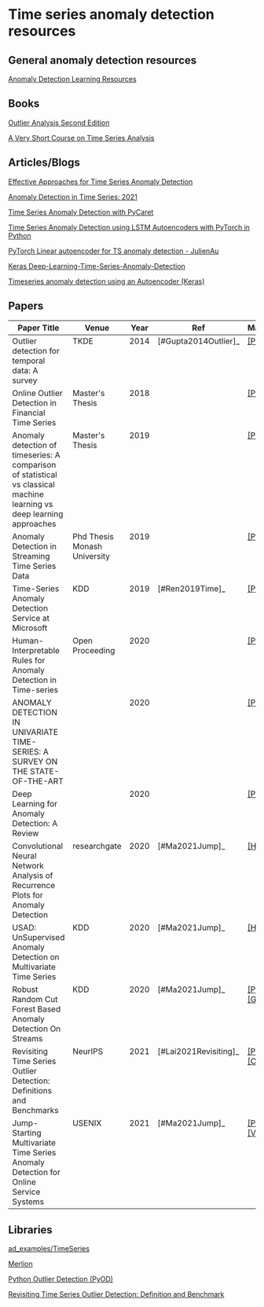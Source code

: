 # Time series anomaly detection resources

## General anomaly detection resources
[Anomaly Detection Learning Resources](https://github.com/yzhao062/anomaly-detection-resources)


## Books
[Outlier Analysis Second Edition](http://charuaggarwal.net/outlierbook.pdf)

[A Very Short Course on Time Series Analysis](https://bookdown.org/rdpeng/timeseriesbook/)


## Articles/Blogs
[Effective Approaches for Time Series Anomaly Detection](https://towardsdatascience.com/effective-approaches-for-time-series-anomaly-detection-9485b40077f1)

[Anomaly Detection in Time Series: 2021](https://neptune.ai/blog/anomaly-detection-in-time-series)

[Time Series Anomaly Detection with PyCaret](https://towardsdatascience.com/time-series-anomaly-detection-with-pycaret-706a6e2b2427)

[Time Series Anomaly Detection using LSTM Autoencoders with PyTorch in Python](https://curiousily.com/posts/time-series-anomaly-detection-using-lstm-autoencoder-with-pytorch-in-python/)

[PyTorch Linear autoencoder for TS anomaly detection - JulienAu](https://github.com/JulienAu/Anomaly_Detection_Tuto/blob/master/English_version.ipynb)

[Keras Deep-Learning-Time-Series-Anomaly-Detection](https://github.com/swlee23/deep-learning-time-series-anomaly-detection/blob/master/deep-ant-main.ipynb)

[Timeseries anomaly detection using an Autoencoder (Keras)](https://keras.io/examples/timeseries/timeseries_anomaly_detection/)

## Papers
<table>
  <thead valign="bottom">
    <tr><th>Paper Title</th><th>Venue</th><th>Year</th><th>Ref</th><th>Materials</th>  </tr>
  </thead>
  <tbody valign="top">
    <tr>
      <td>Outlier detection for temporal data: A survey</td>
      <td>TKDE</td>
      <td>2014</td>
      <td><a><span id="user-content-id11"><span id="user-content-id1"></span>[#Gupta2014Outlier]_</span></a></td>
      <td><a href="https://www.microsoft.com/en-us/research/wp-content/uploads/2014/01/gupta14_tkde.pdf" rel="nofollow">[PDF]</a></td>
    </tr>
    <tr>
      <td>Online Outlier Detection in Financial Time Series</td>
      <td>Master's Thesis</td>
      <td>2018</td>
      <td><a><span id="user-content-id13"><span id="user-content-id2"></span></span></a></td>
      <td><a href="https://www.diva-portal.org/smash/get/diva2:1206655/FULLTEXT01.pdf" rel="nofollow">[PDF]</a></td>
    </tr>
    <tr>
      <td>Anomaly detection of timeseries: A comparison of statistical vs classical machine learning vs deep learning approaches</td>
      <td>Master's Thesis</td>
      <td>2019</td>
      <td><a><span id="user-content-id13"><span id="user-content-id2"></span></span></a></td>
      <td><a href="http://www.ke.tu-darmstadt.de/bibtex/attachments/single/429" rel="nofollow">[PDF]</a></td>
    </tr>
    <tr>
      <td>Anomaly Detection in Streaming Time Series Data</td>
      <td>Phd Thesis Monash University</td>
      <td>2019</td>
      <td><a><span id="user-content-id13"><span id="user-content-id2"></span></span></a></td>
      <td><a href="https://bridges.monash.edu/articles/thesis/Anomaly_Detection_in_Streaming_Time_Series_Data/11302250/1" rel="nofollow">[PDF]</a></td>
    </tr>
    <tr>
      <td>Time-Series Anomaly Detection Service at Microsoft</td>
      <td>KDD</td>
      <td>2019</td>
      <td><a><span id="user-content-id15"><span id="user-content-id4"></span>[#Ren2019Time]_</span></a></td>
      <td><a href="https://arxiv.org/pdf/1906.03821.pdf" rel="nofollow">[PDF]</a></td>
    </tr>
    <tr>
      <td>Human-Interpretable Rules for Anomaly Detection in Time-series</td>
      <td>Open Proceeding</td>
      <td>2020</td>
      <td><a><span id="user-content-id18"><span id="user-content-id18"></span></span></a></td>
      <td><a href="https://openproceedings.org/2021/conf/edbt/p81.pdf">[PDF]</a>
    </tr>
    <tr>
      <td>ANOMALY DETECTION IN UNIVARIATE TIME-SERIES: A SURVEY ON THE STATE-OF-THE-ART</td>
      <td></td>
      <td>2020</td>
      <td><a><span id="user-content-id18"><span id="user-content-id18"></span></span></a></td>
      <td><a href="https://arxiv.org/pdf/2004.00433.pdf">[PDF]</a>
    </tr>
    <tr>
      <td>Deep Learning for Anomaly Detection: A Review</td>
      <td></td>
      <td>2020</td>
      <td><a><span id="user-content-id18"><span id="user-content-id18"></span></span></a></td>
      <td><a href="https://arxiv.org/abs/2007.02500">[PDF]</a>
    </tr>
    <tr>
      <td>Convolutional Neural Network Analysis of Recurrence Plots for Anomaly Detection</td>
      <td>researchgate</td>
      <td>2020</td>
      <td><a><span id="user-content-id18"><span id="user-content-id18"></span>[#Ma2021Jump]_</span></a></td>
      <td><a href="https://www.researchgate.net/publication/338103205_Convolutional_Neural_Network_Analysis_of_Recurrence_Plots_for_Anomaly_Detection" rel="nofollow">[HTML]</a>
    </tr>
    <tr>
      <td>USAD: UnSupervised Anomaly Detection on Multivariate Time Series</td>
      <td>KDD</td>
      <td>2020</td>
      <td><a><span id="user-content-id18"><span id="user-content-id18"></span>[#Ma2021Jump]_</span></a></td>
      <td><a href="https://dl.acm.org/doi/10.1145/3394486.3403392" rel="nofollow">[HTML]</a>
    </tr>
    <tr>
      <td>Robust Random Cut Forest Based Anomaly Detection On Streams</td>
      <td>KDD</td>
      <td>2020</td>
      <td><a><span id="user-content-id18"><span id="user-content-id18"></span>[#Ma2021Jump]_</span></a></td>
      <td><a href="http://proceedings.mlr.press/v48/guha16.pdf" rel="nofollow">[PDF]</a>, <a href="https://github.com/kLabUM/rrcf" rel="nofollow">[GITHUB]</a>
    </tr>
    <tr>
      <td>Revisiting Time Series Outlier Detection: Definitions and Benchmarks</td>
      <td>NeurIPS</td>
      <td>2021</td>
      <td><a><span id="user-content-id17"><span id="user-content-id6"></span>[#Lai2021Revisiting]_</span></a></td>
      <td><a href="https://openreview.net/pdf?id=r8IvOsnHchr" rel="nofollow">[PDF]</a>, <a href="https://github.com/datamllab/tods/tree/benchmark">[Code]</a></td>
    </tr>
    <tr>
      <td>Jump-Starting Multivariate Time Series Anomaly Detection for Online Service Systems</td>
      <td>USENIX</td>
      <td>2021</td>
      <td><a><span id="user-content-id18"><span id="user-content-id18"></span>[#Ma2021Jump]_</span></a></td>
      <td><a href="https://www.usenix.org/system/files/atc21-ma.pdf" rel="nofollow">[PDF]</a>, <a href="https://youtu.be/tm4HwA75Q28">[Video]</a></td>
    </tr>
  </tbody>
</table>


## Libraries
[ad_examples/TimeSeries](https://github.com/shubhomoydas/ad_examples/blob/master/TimeSeries.md#exploratory-analysis)

[Merlion](https://arxiv.org/pdf/2109.09265v1.pdf)

[Python Outlier Detection (PyOD)](https://github.com/yzhao062/pyod)

[Revisiting Time Series Outlier Detection: Definition and Benchmark](https://github.com/datamllab/tods/tree/benchmark)

